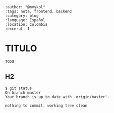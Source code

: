 
```{post} 2023-07-18
:author: "@mvykol"
:tags: nota, frontend, backend
:category: blog
:language: Español
:location: Colombia
:excerpt: 1
```

# TITULO

`TODO`

## H2

```console
$ git status 
On branch master
Your branch is up to date with 'origin/master'.

nothing to commit, working tree clean
```
